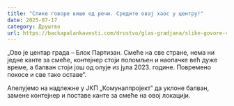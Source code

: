 ```yaml
---
title: "Слике говоре више од речи. Средите овај хаос у центру!"
date: 2025-07-17
category: Друштво
url: https://backapalankavesti.com/drustvo/glas-gradjana/slike-govore-vise-od-reci-sredite-ovaj-haos/
---
```


„Ово је центар града – Блок Партизан. Смеће на све стране, нема ни једне канте за смеће, контејнер стоји поломљен и наопачке већ дуже време, а балван стоји још од олује из јула 2023. године. Повремено покосе и све тако оставе“.

Апелујемо на надлежне у ЈКП „Комуналпројект“ да уклоне балван, замене контејнер и поставе канте за смеће на овој локацији.
